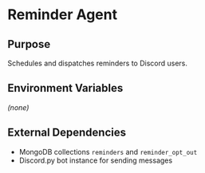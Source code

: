 # Reminder Agent

## Purpose
Schedules and dispatches reminders to Discord users.

## Environment Variables
*(none)*

## External Dependencies
- MongoDB collections `reminders` and `reminder_opt_out`
- Discord.py bot instance for sending messages
